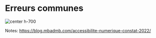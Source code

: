 <!-- .slide: class="with-code-bg-dark" -->

# Erreurs communes

![center h-700](./assets/images/common-errors.png)

Notes:
https://blog.mbadmb.com/accessibilite-numerique-constat-2022/
